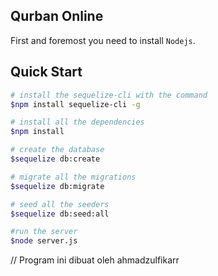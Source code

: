 ## Qurban Online

First and foremost you need to install `Nodejs`.

## Quick Start

```bash
# install the sequelize-cli with the command
$npm install sequelize-cli -g

# install all the dependencies
$npm install

# create the database
$sequelize db:create

# migrate all the migrations
$sequelize db:migrate

# seed all the seeders
$sequelize db:seed:all

#run the server
$node server.js
```


// Program ini dibuat oleh ahmadzulfikarr

